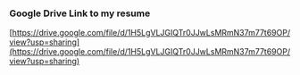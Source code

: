 ### Google Drive Link to my resume
[https://drive.google.com/file/d/1H5LgVLJGIQTr0JJwLsMRmN37m77t69OP/view?usp=sharing](https://drive.google.com/file/d/1H5LgVLJGIQTr0JJwLsMRmN37m77t69OP/view?usp=sharing)
